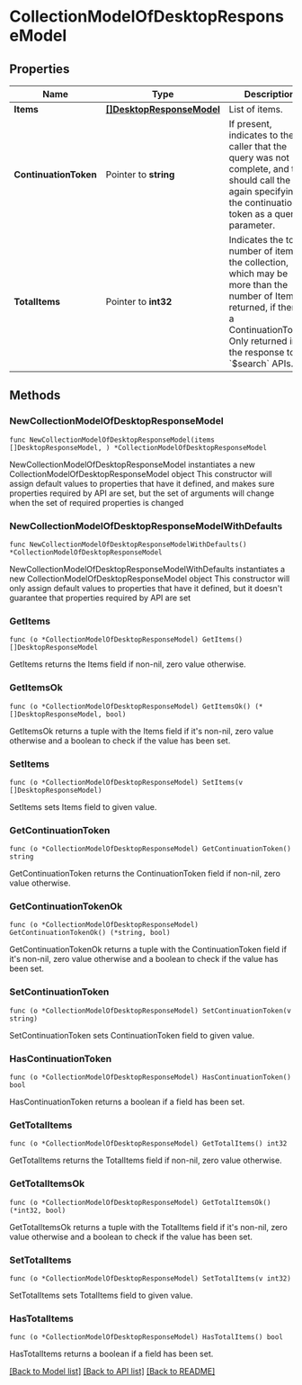 # CollectionModelOfDesktopResponseModel

## Properties

Name | Type | Description | Notes
------------ | ------------- | ------------- | -------------
**Items** | [**[]DesktopResponseModel**](DesktopResponseModel.md) | List of items. | 
**ContinuationToken** | Pointer to **string** | If present, indicates to the caller that the query was not complete, and they should call the API again specifying the continuation token as a query parameter. | [optional] 
**TotalItems** | Pointer to **int32** | Indicates the total number of items in the collection, which may be more than the number of Items returned, if there is a ContinuationToken.  Only returned in the response to &#x60;$search&#x60; APIs. | [optional] 

## Methods

### NewCollectionModelOfDesktopResponseModel

`func NewCollectionModelOfDesktopResponseModel(items []DesktopResponseModel, ) *CollectionModelOfDesktopResponseModel`

NewCollectionModelOfDesktopResponseModel instantiates a new CollectionModelOfDesktopResponseModel object
This constructor will assign default values to properties that have it defined,
and makes sure properties required by API are set, but the set of arguments
will change when the set of required properties is changed

### NewCollectionModelOfDesktopResponseModelWithDefaults

`func NewCollectionModelOfDesktopResponseModelWithDefaults() *CollectionModelOfDesktopResponseModel`

NewCollectionModelOfDesktopResponseModelWithDefaults instantiates a new CollectionModelOfDesktopResponseModel object
This constructor will only assign default values to properties that have it defined,
but it doesn't guarantee that properties required by API are set

### GetItems

`func (o *CollectionModelOfDesktopResponseModel) GetItems() []DesktopResponseModel`

GetItems returns the Items field if non-nil, zero value otherwise.

### GetItemsOk

`func (o *CollectionModelOfDesktopResponseModel) GetItemsOk() (*[]DesktopResponseModel, bool)`

GetItemsOk returns a tuple with the Items field if it's non-nil, zero value otherwise
and a boolean to check if the value has been set.

### SetItems

`func (o *CollectionModelOfDesktopResponseModel) SetItems(v []DesktopResponseModel)`

SetItems sets Items field to given value.


### GetContinuationToken

`func (o *CollectionModelOfDesktopResponseModel) GetContinuationToken() string`

GetContinuationToken returns the ContinuationToken field if non-nil, zero value otherwise.

### GetContinuationTokenOk

`func (o *CollectionModelOfDesktopResponseModel) GetContinuationTokenOk() (*string, bool)`

GetContinuationTokenOk returns a tuple with the ContinuationToken field if it's non-nil, zero value otherwise
and a boolean to check if the value has been set.

### SetContinuationToken

`func (o *CollectionModelOfDesktopResponseModel) SetContinuationToken(v string)`

SetContinuationToken sets ContinuationToken field to given value.

### HasContinuationToken

`func (o *CollectionModelOfDesktopResponseModel) HasContinuationToken() bool`

HasContinuationToken returns a boolean if a field has been set.

### GetTotalItems

`func (o *CollectionModelOfDesktopResponseModel) GetTotalItems() int32`

GetTotalItems returns the TotalItems field if non-nil, zero value otherwise.

### GetTotalItemsOk

`func (o *CollectionModelOfDesktopResponseModel) GetTotalItemsOk() (*int32, bool)`

GetTotalItemsOk returns a tuple with the TotalItems field if it's non-nil, zero value otherwise
and a boolean to check if the value has been set.

### SetTotalItems

`func (o *CollectionModelOfDesktopResponseModel) SetTotalItems(v int32)`

SetTotalItems sets TotalItems field to given value.

### HasTotalItems

`func (o *CollectionModelOfDesktopResponseModel) HasTotalItems() bool`

HasTotalItems returns a boolean if a field has been set.


[[Back to Model list]](../README.md#documentation-for-models) [[Back to API list]](../README.md#documentation-for-api-endpoints) [[Back to README]](../README.md)


